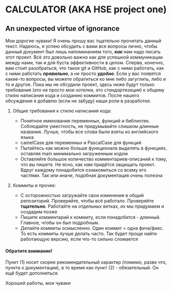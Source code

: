 # CALCULATOR (AKA HSE project one)

## An unexpected virtue of ignorance

Мои дорогие чуваки!
Я очень прошу вас тщательно прочитать данный текст. Надеюсь, я успею обсудить с вами все вопросы лично, чтобы данный документ был лишь напоминанием того, ***как*** нам надо писать этот проект. Всё это довольно важно как для успешной коммуникации между нами, так и для буста эффективности в целом. Сперва, конечно, вам стоит разобраться, что такое git и GitHub, как с ними работать, как с ними работать ***правильно***, а не просто ***удобно***. Если у вас появятся какие-то вопросы, вы можете обратиться ко мне либо загуглить, либо и то и другое. Пока мы не обсудили проект, здесь ниже будут только требования (это не просто мои хотелки, это _стандартизация_) к общему стилю написания кода и созданию коммитов. После нашего обсуждения я добавлю (если не забуду) наши роли в разработке.

1. Общие требования к стилю написания кода:
    * Понятное именование переменных, функций и библиотек. Соблюдайте уместность, не придумывайте слишком длинные названия. Лучше, чтобы все слова были взяты из английского языка
    * camelCase для переменных и PascalCase для функций
    * Пытайтесь как можно больше функционала выделять в функциях, оставляя main минимально загруженным кодом
    * Оставляйте большое количество комментариев-описаний к тому, что вы пишете. Не ясно, как нам придётся защищать проект. Вдруг каждому понадобится ознакомиться со всему его частями. Так или иначе, подобная документация _очень_ полезна

2. Коммиты и прочее:
    * С осторожностью загружайте свои изменения в общий репозиторий. Проверяйте, чтобы всё работало. Проверяйте **тщательно**. Работайте на отдельных ветках, их мы придумаем и создадим позже
    * Пишите комментарий к коммиту, если понадобится - длинный. Главное, чтобы он был подробным.
    * Делайте коммиты осмысленно. Один коммит = одна фича/фикс. То есть коммиты лучше делать часто. Так будет проще найти работающую версию, если что-то сильно сломается
    
#### Обратите внимание!
Пункт (1) носит скорее рекомендательный характер (помимо, разве что, пункта о документации), в то время как пункт (2) - обязательный. Он ещё будет дополняться.

Хорошей работы, мои чуваки
